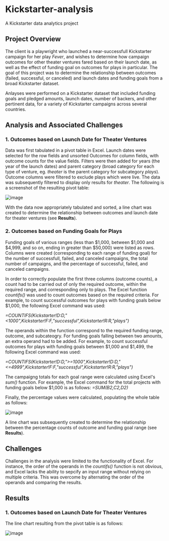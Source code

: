# Kickstarter-analysis
A Kickstarter data analytics project

## Project Overview

The client is a playwright who launched a near-successfull Kickstarter campaign for her play *Fever*, and wishes to determine how campaign outcomes for other theater ventures fared based on their launch date, as well as the effect of funding goal on outcomes for plays in particular. The goal of this project was to determine the relationship between outcomes (failed, successful, or canceled) and launch dates and funding goals from a broad Kickstarter dataset. 

Anlayses were performed on a Kickstarter dataset that included funding goals and pledged amounts, launch dates, number of backers, and other pertinent data, for a variety of Kickstarter campaigns across several countries. 

## Analysis and Associated Challenges

### 1. Outcomes based on Launch Date for Theater Ventures

Data was first tabulated in a pivot table in Excel. Launch dates were selected for the row fields and unsorted Outcomes for column fields, with outcome counts for the value fields. Filters were then added for years (the year of the launch dates) and parent category (broad category for each type of venture, eg. *theater* is the parent category for subcategory *plays*). Outcome columns were filtered to exclude plays which were live. The data was subsequently filtered to display only results for *theater*. The following is a screenshot of the resulting pivot table:

![image](https://user-images.githubusercontent.com/79061124/110251214-91c8d700-7f4d-11eb-8bfa-1ea1c27fa74d.png)

With the data now appropriately tabulated and sorted, a line chart was created to determine the relationship between outcomes and launch date for theater ventures (see **Results**).

### 2. Outcomes based on Funding Goals for Plays

Funding goals of various ranges (less than $1,000, between $1,000 and $4,999, and so on, ending in greater than $50,000) were listed as rows. Columns were created (corresponding to each range of funding goal) for the number of successfull, failed, and canceled campaigns, the total number of campaigns, and the percentage of successful, failed, and canceled campaigns. 

In order to correctly populate the first three columns (outcome counts), a count had to be carried out of only the required outcome, within the required range, and corresponding only to plays. The Excel function *countifs()* was used to count outcomes based on the required criteria. For example, to count successful outcomes for plays with funding goals below $1,000, the following Excel command was used:

*=COUNTIFS(Kickstarter!D:D,"<1000",Kickstarter!F:F,"successful",Kickstarter!R:R,"plays")*

The operands within the function correspond to the required funding range, outcome, and subcateogry. For funding goals falling between two amounts, an extra operand had to be added. For example, to count successful outcomes for plays with funding goals between $1,000 and $1,499, the following Excel command was used:

*=COUNTIFS(Kickstarter!D:D,">=1000",Kickstarter!D:D,"<=4999",Kickstarter!F:F,"successful",Kickstarter!R:R,"plays")*

The campaigng totals for each goal range were calculated using Excel's *sum()* function. For example, the Excel command for the total projects with funding goals below $1,000 is as follows: *=SUM(B2,C2,D2)*

Finally, the percentage values were calculated, populating the whole table as follows:

![image](https://user-images.githubusercontent.com/79061124/110252401-300b6b80-7f53-11eb-80e7-25e65afc4356.png)

A line chart was subsequently created to determine the relationship between the percentage counts of outcome and funding goal range (see **Results**).


## Challenges

Challenges in the analysis were limited to the functionality of Excel. For instance, the order of the operands in the *countifs()* function is not obvious, and Excel lacks the ability to sepcify an input range without relying on multiple criteria. This was overcome by alternating the order of the operands and comparing the results.

## Results

### 1. Outcomes based on Launch Date for Theater Ventures

The line chart resulting from the pivot table is as follows:

![image](https://user-images.githubusercontent.com/79061124/110253024-22a3b080-7f56-11eb-975f-6806a297e166.png)


